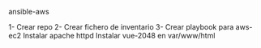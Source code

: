 ansible-aws

1- Crear repo
2- Crear fichero de inventario
3- Crear playbook para aws-ec2
	Instalar apache httpd
	Instalar vue-2048 en var/www/html
